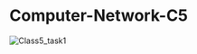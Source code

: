 # Computer-Network-C5


![Class5_task1](https://github.com/user-attachments/assets/f481c42e-e3b9-4f36-808f-24920d19a22b)
